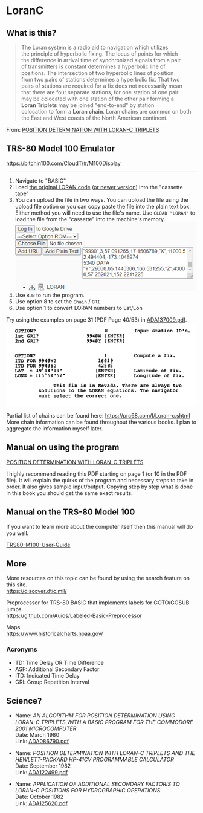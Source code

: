 # LoranC

## What is this?
>The Loran system is a radio aid to navigation which utilizes<br>
the principle of hyperbolic fixing. The locus of points for which<br>
the difference in arrival time of synchronized signals from a pair<br>
of transmitters is constant determines a hyperbolic line of<br>
positions. The intersection of two hyperbolic lines of position<br>
from two pairs of stations determines a hyperbolic fix. That two<br>
pairs of stations are required for a fix does not necessarily mean<br>
that there are four separate stations, for one station of one pair<br>
may be colocated with one station of the other pair forming a<br>
**Loran Triplets** may be joined "end-to-end" by station<br>
colocation to form a **Loran chain**. Loran chains are common on both<br>
the East and West coasts of the North American continent.

From: [POSITION DETERMINATION WITH LORAN-C TRIPLETS](/pdfs/ADA137009.pdf)


## TRS-80 Model 100 Emulator

https://bitchin100.com/CloudT/#/M100Display

---

1. Navigate to "BASIC"
2. Load [the original LORAN code](/programs/LORAN.bas) ([or newer version](/programs/LORAN2.bas)) into the "cassette tape"
3. You can upload the file in two ways. You can upload the file using the upload file option or you can copy paste the file into the plain text box. Either method you will need to use the file's name. Use `CLOAD "LORAN"` to load the file from the "cassette" into the machine's memory.
![loran_upload.png](/images/loran_upload.png)
4. Use `RUN` to run the program.
5. Use option 8 to set the `Chain` / `GRI`
7. Use option 1 to convert LORAN numbers to Lat/Lon

Try using the examples on page 31 (PDF Page 40/53) in [ADA137009.pdf](/pdfs/ADA137009.pdf).
![loran_usage.png](/images/loran_usage.png)

Partial list of chains can be found here: https://prc68.com/I/Loran-c.shtml<br>
More chain information can be found throughout the various books. I plan to aggregate the information myself later.

## Manual on using the program

[POSITION DETERMINATION WITH LORAN-C TRIPLETS](/pdfs/ADA137009.pdf)

I highly recommend reading this PDF starting on page 1 (or 10 in the PDF file). It will explain the quirks of the program and necessary steps to take in order. It also gives sample input/output. Copying step by step what is done in this book you should get the same exact results.

## Manual on the TRS-80 Model 100
If you want to learn more about the computer itself then this manual will do you well.

[TRS80-M100-User-Guide](/pdfs/TRS80-M100-User-Guide.pdf)

## More
More resources on this topic can be found by using the search feature on this site.<br>
https://discover.dtic.mil/

Preprocessor for TRS-80 BASIC that implements labels for GOTO/GOSUB jumps.<br>
https://github.com/Auios/Labeled-Basic-Preprocessor

Maps<br>
https://www.historicalcharts.noaa.gov/

### Acronyms
* TD: Time Delay OR Time Difference
* ASF: Additional Secondary Factor
* ITD: Indicated Time Delay
* GRI: Group Repetition Interval

## Science?
* Name: *AN ALGORITHM FOR POSITION DETERMINATION USING LORAN-C TRIPLETS WITH A BASIC PROGRAM FOR THE COMMODORE 2001 MICROCOMPUTER*<br>
Date: March 1980<br>
Link: [ADA086790.pdf](/pdfs/ADA086790.pdf)

* Name: *POSITION DETERMINATION WITH LORAN-C TRIPLETS AND THE HEWLETT-PACKARD HP-41CV PROGRAMMABLE CALCULATOR*<br>
Date: September 1982<br>
Link: [ADA122499.pdf](/pdfs/ADA122499.pdf)

* Name: *APPLICATION OF ADDITIONAL SECONDARY FACTORIS TO LORAN-C POSITIONS FOR HYDROGRAPHIC OPERATIONS*<br>
Date: October 1982<br>
Link: [ADA125620.pdf](/pdfs/ADA125620.pdf)
